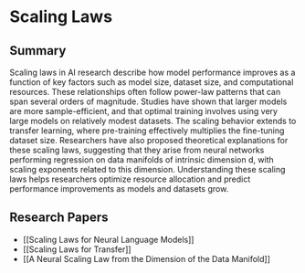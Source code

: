 # Scaling Laws

## Summary
 Scaling laws in AI research describe how model performance improves as a function of key factors such as model size, dataset size, and computational resources. These relationships often follow power-law patterns that can span several orders of magnitude. Studies have shown that larger models are more sample-efficient, and that optimal training involves using very large models on relatively modest datasets. The scaling behavior extends to transfer learning, where pre-training effectively multiplies the fine-tuning dataset size. Researchers have also proposed theoretical explanations for these scaling laws, suggesting that they arise from neural networks performing regression on data manifolds of intrinsic dimension d, with scaling exponents related to this dimension. Understanding these scaling laws helps researchers optimize resource allocation and predict performance improvements as models and datasets grow.
## Research Papers

- [[Scaling Laws for Neural Language Models]]
- [[Scaling Laws for Transfer]]
- [[A Neural Scaling Law from the Dimension of the Data Manifold]]

